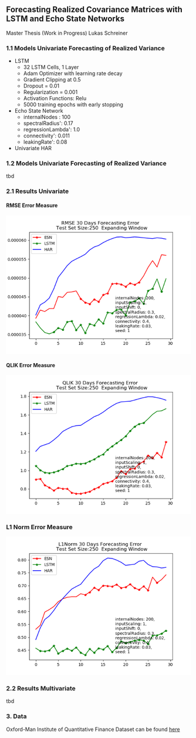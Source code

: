 ## Forecasting Realized Covariance Matrices with LSTM and Echo State Networks 
Master Thesis (Work in Progress)
Lukas Schreiner

### 1.1 Models Univariate Forecasting of Realized Variance

* LSTM
    - 32 LSTM Cells, 1 Layer
    - Adam Optimizer with learning rate decay
    - Gradient Clipping at 0.5
    - Dropout = 0.01
    - Regularization = 0.001
    - Activation Functions: Relu
    - 5000 training epochs with early stopping
* Echo State Network
    - internalNodes : 100 
    - spectralRadius': 0.17
    - regressionLambda': 1.0
    - connectivity': 0.011
    - leakingRate': 0.08
* Univariate HAR

### 1.2 Models Univariate Forecasting of Realized Variance

tbd

### 2.1 Results Univariate 

#### RMSE Error Measure
<div align='center'>
  <img src='Pictures/Figure1a.png'>
</div>

#### QLIK Error Measure
<div align='center'>
  <img src='Pictures/Figure1b.png'>
</div>

### L1 Norm Error Measure
<div align='center'>
  <img src='Pictures/Figure1c.png'>
</div>

### 2.2 Results Multivariate

tbd

### 3. Data
Oxford-Man Institute of Quantitative Finance
Dataset can be found [here](https://realized.oxford-man.ox.ac.uk)